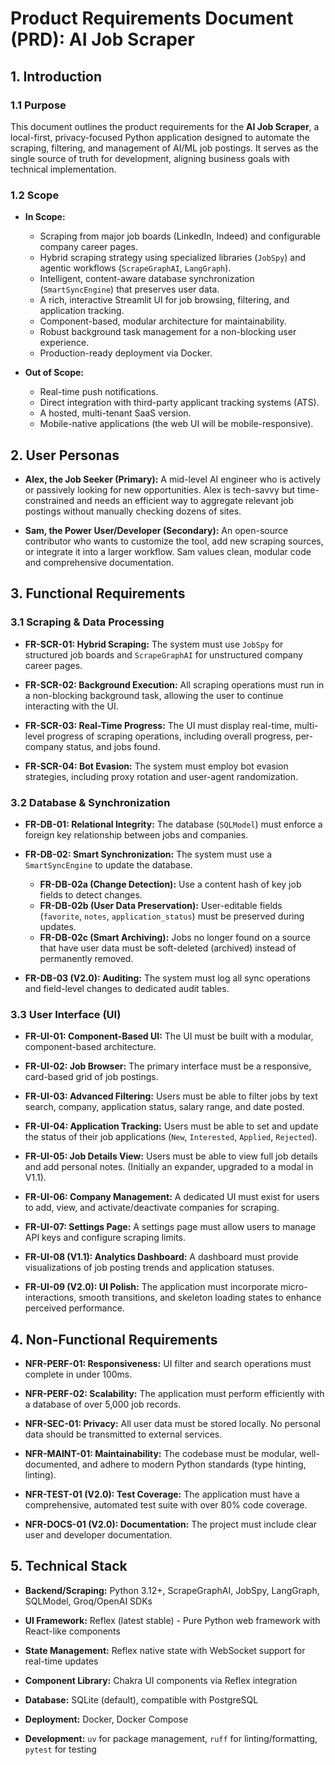 # Product Requirements Document (PRD): AI Job Scraper

## 1. Introduction

### 1.1 Purpose

This document outlines the product requirements for the **AI Job Scraper**, a local-first, privacy-focused Python application designed to automate the scraping, filtering, and management of AI/ML job postings. It serves as the single source of truth for development, aligning business goals with technical implementation.

### 1.2 Scope

* **In Scope:**
  * Scraping from major job boards (LinkedIn, Indeed) and configurable company career pages.
  * Hybrid scraping strategy using specialized libraries (`JobSpy`) and agentic workflows (`ScrapeGraphAI`, `LangGraph`).
  * Intelligent, content-aware database synchronization (`SmartSyncEngine`) that preserves user data.
  * A rich, interactive Streamlit UI for job browsing, filtering, and application tracking.
  * Component-based, modular architecture for maintainability.
  * Robust background task management for a non-blocking user experience.
  * Production-ready deployment via Docker.

* **Out of Scope:**
  * Real-time push notifications.
  * Direct integration with third-party applicant tracking systems (ATS).
  * A hosted, multi-tenant SaaS version.
  * Mobile-native applications (the web UI will be mobile-responsive).

## 2. User Personas

* **Alex, the Job Seeker (Primary):** A mid-level AI engineer who is actively or passively looking for new opportunities. Alex is tech-savvy but time-constrained and needs an efficient way to aggregate relevant job postings without manually checking dozens of sites.

* **Sam, the Power User/Developer (Secondary):** An open-source contributor who wants to customize the tool, add new scraping sources, or integrate it into a larger workflow. Sam values clean, modular code and comprehensive documentation.

## 3. Functional Requirements

### 3.1 Scraping & Data Processing

* **FR-SCR-01: Hybrid Scraping:** The system must use `JobSpy` for structured job boards and `ScrapeGraphAI` for unstructured company career pages.

* **FR-SCR-02: Background Execution:** All scraping operations must run in a non-blocking background task, allowing the user to continue interacting with the UI.

* **FR-SCR-03: Real-Time Progress:** The UI must display real-time, multi-level progress of scraping operations, including overall progress, per-company status, and jobs found.

* **FR-SCR-04: Bot Evasion:** The system must employ bot evasion strategies, including proxy rotation and user-agent randomization.

### 3.2 Database & Synchronization

* **FR-DB-01: Relational Integrity:** The database (`SQLModel`) must enforce a foreign key relationship between jobs and companies.

* **FR-DB-02: Smart Synchronization:** The system must use a `SmartSyncEngine` to update the database.
  * **FR-DB-02a (Change Detection):** Use a content hash of key job fields to detect changes.
  * **FR-DB-02b (User Data Preservation):** User-editable fields (`favorite`, `notes`, `application_status`) must be preserved during updates.
  * **FR-DB-02c (Smart Archiving):** Jobs no longer found on a source that have user data must be soft-deleted (archived) instead of permanently removed.

* **FR-DB-03 (V2.0): Auditing:** The system must log all sync operations and field-level changes to dedicated audit tables.

### 3.3 User Interface (UI)

* **FR-UI-01: Component-Based UI:** The UI must be built with a modular, component-based architecture.

* **FR-UI-02: Job Browser:** The primary interface must be a responsive, card-based grid of job postings.

* **FR-UI-03: Advanced Filtering:** Users must be able to filter jobs by text search, company, application status, salary range, and date posted.

* **FR-UI-04: Application Tracking:** Users must be able to set and update the status of their job applications (`New`, `Interested`, `Applied`, `Rejected`).

* **FR-UI-05: Job Details View:** Users must be able to view full job details and add personal notes. (Initially an expander, upgraded to a modal in V1.1).

* **FR-UI-06: Company Management:** A dedicated UI must exist for users to add, view, and activate/deactivate companies for scraping.

* **FR-UI-07: Settings Page:** A settings page must allow users to manage API keys and configure scraping limits.

* **FR-UI-08 (V1.1): Analytics Dashboard:** A dashboard must provide visualizations of job posting trends and application statuses.

* **FR-UI-09 (V2.0): UI Polish:** The application must incorporate micro-interactions, smooth transitions, and skeleton loading states to enhance perceived performance.

## 4. Non-Functional Requirements

* **NFR-PERF-01: Responsiveness:** UI filter and search operations must complete in under 100ms.

* **NFR-PERF-02: Scalability:** The application must perform efficiently with a database of over 5,000 job records.

* **NFR-SEC-01: Privacy:** All user data must be stored locally. No personal data should be transmitted to external services.

* **NFR-MAINT-01: Maintainability:** The codebase must be modular, well-documented, and adhere to modern Python standards (type hinting, linting).

* **NFR-TEST-01 (V2.0): Test Coverage:** The application must have a comprehensive, automated test suite with over 80% code coverage.

* **NFR-DOCS-01 (V2.0): Documentation:** The project must include clear user and developer documentation.

## 5. Technical Stack

* **Backend/Scraping:** Python 3.12+, ScrapeGraphAI, JobSpy, LangGraph, SQLModel, Groq/OpenAI SDKs

* **UI Framework:** Reflex (latest stable) - Pure Python web framework with React-like components

* **State Management:** Reflex native state with WebSocket support for real-time updates

* **Component Library:** Chakra UI components via Reflex integration

* **Database:** SQLite (default), compatible with PostgreSQL

* **Deployment:** Docker, Docker Compose

* **Development:** `uv` for package management, `ruff` for linting/formatting, `pytest` for testing
